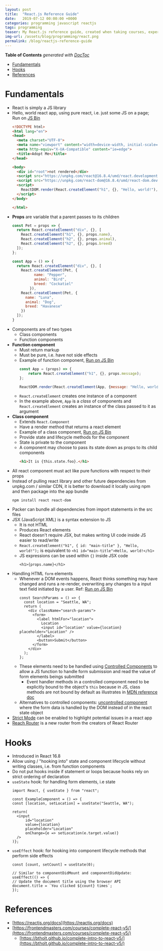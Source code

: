 ```yaml
---
layout: post
title:  "React.js Reference Guide"
date:   2019-07-12 00:00:00 +0000   
categories: programming javascript reactjs
tags: programming
teaser: My React.js reference guide, created when taking courses, experimenting and coming across stuff during projects 
img-url: /assets/blog/programming/react.png
permalink: /blog/reactjs-reference-guide
---
```

<!-- START doctoc generated TOC please keep comment here to allow auto update -->
<!-- DON'T EDIT THIS SECTION, INSTEAD RE-RUN doctoc TO UPDATE -->
**Table of Contents**  *generated with [DocToc](https://github.com/thlorenz/doctoc)*

- [Fundamentals](#fundamentals)
- [Hooks](#hooks)
- [References](#references)

<!-- END doctoc generated TOC please keep comment here to allow auto update -->
# Fundamentals
* React is simply a JS library
* Hello, world react app, using pure react, i.e. just some JS on a page; Run on [JS Bin](https://jsbin.com/meqaroc/edit?html,output)
    ```html
    <!DOCTYPE html>
    <html lang="en">
    <head>
      <meta charset="UTF-8">
      <meta name="viewport" content="width=device-width, initial-scale=1.0">
      <meta http-equiv="X-UA-Compatible" content="ie=edge">
      <title>Adopt Me</title>
    </head>
    
    <body>
      <div id="root">not rendered</div>
      <script src="https://unpkg.com/react@16.8.4/umd/react.development.js"></script>
      <script src="https://unpkg.com/react-dom@16.8.4/umd/react-dom.development.js"></script>
      <script>
        ReactDOM.render(React.createElement("h1", {}, "Hello, world!"), document.getElementById("root"));
      </script>
    </body>
    
    </html>
    ```
* **Props** are variable that a parent passes to its children
    ```javascript
    const Pet = props => {
      return React.createElement("div", {}, [
        React.createElement("h1", {}, props.name),
        React.createElement("h2", {}, props.animal),
        React.createElement("h2", {}, props.breed)
      ]);
    };
    
    const App = () => {
      return React.createElement("div", {}, [
        React.createElement(Pet, {
              name: "Pepper",
              animal: "Bird",
              breed: "Cockatiel"
            }),
        React.createElement(Pet, {
          name: "Luna",
          animal: "Dog",
          breed: "Havanese"
        })
      ]);
    }
    ```  
* Components are of two types
  * Class components
  * Function components
* **Function component**
  * Must return markup
  * Must be pure, i.e. have not side effects
  * Example of function component, [Run on JS Bin](https://jsbin.com/jeziteb/edit?html,js,output)
    ```javascript
    const App = (props) => {
        return React.createElement("h1", {}, props.message);
    };
    
    ReactDOM.render(React.createElement(App, {message: "Hello, world!"}), document.getElementById("root"));
    ```
  * `React.createElement` creates one instance of a component
  * In the example above, `App` is a _class_ of components and `React.createElement` creates an instance of the class
  passed to it as argument
* **Class component**
  * Extends `React.Component`
  * Have a render method that returns a react element
  * Example of a class component, [Run on JS Bin](https://jsbin.com/nolujap/edit?js,output)
  * Provide state and lifecycle methods for the component
  * State is private to the component
  * A component may choose to pass its state down as props to its child components
    ```html
    <h1>It is {this.state.foo}.</h1>
    ```
* All react component must act like pure functions with respect to their props
* Instead of pulling react library and other future dependencies from unpkg.com / similar CDN, it is better to download
it locally using npm and then package into the app bundle
    ```shell script
    npm install react react-dom
    ```
* Packer can bundle all dependencies from import statements in the src files
* JSX (JavaScript XML) is a syntax extension to JS
  * It is not HTML
  * Produces React elements
  * React doesn't require JSX, but makes writing UI code inside JS easier to read/write
  * `React.createElement("h1", { id: "main-title" }, "Hello, world!");` is equivalent to `<h1 id="main-title">Hello, world!</h1>`
  * JS expressions can be used within `{}` inside JSX code    
    ```
    <h1>{props.name}</h1>
    ```
* Handling HTML `form` elements
  * Whenever a DOM events happens, React thinks something may have changed and runs a re-render, overwriting any changes
  to a input text field initiated by a user. Ref: [Run on JS Bin](https://jsbin.com/suxoxo/edit?html,js,output)
    ```
    const SearchParams = () => {
      const location = "Seattle, WA";
      return (
        <div className="search-params">
          <form>
            <label htmlFor="location">
              Location
              <input id="location" value={location} placeholder="Location" />
            </label>
            <button>Submit</button>
          </form>
        </div>
      );
    };
    ```
  * These elements need to be handled using [Controlled Components](https://reactjs.org/docs/forms.html#controlled-components) 
  to allow a JS function to handle form submission and read the value of form elements beings submitted
    * Event handler methods in a controlled component need to be explicitly bound to the object's `this` because in JS,
    class methods are not bound by default as illustrates in 
    [MDN reference doc](https://developer.mozilla.org/en-US/docs/Web/JavaScript/Reference/Global_objects/Function/bind)
  * Alternatives to controlled components: [uncontrolled component](https://reactjs.org/docs/uncontrolled-components.html)
  where the form data is handled by the DOM instead of in the react state object
* [Strict Mode](https://reactjs.org/docs/strict-mode.html) can be enabled to highlight potential issues in a react app
* [Reach Router](https://reach.tech/router) is a new router from the creators of React Router  

# Hooks
* Introduced in React 16.8
* Allow using / "hooking into" state and component lifecycle without writing classes, i.e. from function components
* Do not put hooks inside if statement or loops because hooks rely on strict ordering of declaration  
* `useState` hook: for handling form elements, i.e state
    ```
    import React, { useState } from "react";
    
    const ExampleComponent = () => {
    const [location, setLocation] = useState("Seattle, WA");
      
    return(
      <input
          id="location"
          value={location}
          placeholder="Location"
          onChange={e => setLocation(e.target.value)}
      />
    )};
    ```
* `useEffect` hook: for hooking into component lifecycle methods that perform side effects
    ```
    const [count, setCount] = useState(0);
    
    // Similar to componentDidMount and componentDidUpdate:
    useEffect(() => {
    // Update the document title using the browser API
    document.title = `You clicked ${count} times`;
    });
    ```

# References
* [https://reactjs.org/docs](https://reactjs.org/docs)
* [https://frontendmasters.com/courses/complete-react-v5/](https://frontendmasters.com/courses/complete-react-v5/)
  * [https://btholt.github.io/complete-intro-to-react-v5/](https://btholt.github.io/complete-intro-to-react-v5/)  